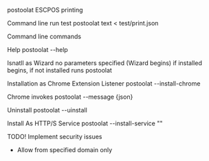 postoolat ESCPOS printing

Command line run test 
postoolat text < test/print.json

Command line commands

Help 
postoolat --help

Isnatll as Wizard
no parameters specified  (Wizard begins) if installed begins, if not installed runs
postoolat

Installation as Chrome Extension Listener
postoolat --install-chrome

Chrome invokes
postoolat --message {json}

Uninstall
postoolat --uinstall

Install As HTTP/S Service
postoolat --install-service ""


TODO!
Implement security issues
* Allow from specified domain only
